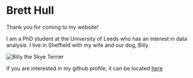 # Brett Hull

Thank you for coming to my website!

I am a PhD student at the University of Leeds who has an interest in data analysis. I live in Sheffield with my wife and our dog, Billy.

![Billy the Skye Terrier](https://www.instagram.com/p/By6Gq4fgKi8/?utm_source=ig_web_copy_link)

If you are interested in my github profile, it can be located [here](https://github.com/Symbolic37)

